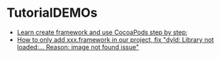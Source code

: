 # TutorialDEMOs
* [Learn create framework and use CocoaPods step by step](https://github.com/colourful987/TutorialDEMOs/tree/master/Learning-CreateFrameworkAndUseCocoaPods-Procedure);
* [How to only add xxx.framework in our project, fix "dyld: Library not loaded:... Reason: image not found issue"](https://github.com/colourful987/TutorialDEMOs/tree/master/Learning-CreateFrameworkAndUseCocoaPods-Procedure/Fix-Add-Framework-Directly-issue)

